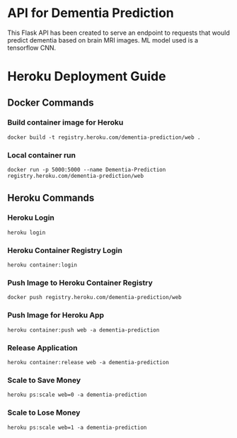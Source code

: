 # API for Dementia Prediction

This Flask API has been created to serve an endpoint to requests that would predict dementia based on brain MRI images. ML model used is a tensorflow CNN.

# Heroku Deployment Guide

## Docker Commands

### Build container image for Heroku

`docker build -t registry.heroku.com/dementia-prediction/web .`

### Local container run

`docker run -p 5000:5000 --name Dementia-Prediction registry.heroku.com/dementia-prediction/web`

## Heroku Commands

### Heroku Login

`heroku login`

### Heroku Container Registry Login

`heroku container:login`

### Push Image to Heroku Container Registry

`docker push registry.heroku.com/dementia-prediction/web`

### Push Image for Heroku App

`heroku container:push web -a dementia-prediction`

### Release Application

`heroku container:release web -a dementia-prediction`

### Scale to Save Money

`heroku ps:scale web=0 -a dementia-prediction`

### Scale to Lose Money

`heroku ps:scale web=1 -a dementia-prediction`
